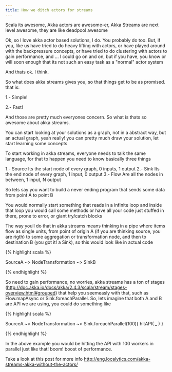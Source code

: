 ```yaml
---
title: How we ditch actors for streams
---
```


<p class="lead">Scala its awesome, Akka actors are awesome-er, Akka Streams are next level awesome, they are like deadpool awesome</p>


Ok, so I love akka actor based solutions, I do. You probably do too. But, if you, like us have tried to do
heavy lifting with actors, or have played around with the backpressure concepts, or have tried to do clustering with actors to gain performance, and ... I could go on and on, but if you have, you know or will soon enough that its not such an easy task as a "normal" actor system

And thats ok. I think.

So what does akka streams gives you, so that things get to be as promised. that is:

 1.- Simple!

 2.- Fast!

And those are pretty much everyones concern. So what is thats so awesome about akka streams.

You can start looking at your solutions as a graph, not in a abstract way, but an actual graph, yeah really! you can pretty much draw your solution, let start learning some concepts

To start working in akka streams, everyone needs to talk the same language, for that to happen you need to know basically three things

1.- Source
    Its the start node of every graph, 0 inputs, 1 output
2.- Sink
    Its the end node of every graph, 1 input, 0 output
3.- Flow
    Are all the nodes in between, 1 input, N output

So lets say you want to build a never ending program that sends some data from point A to point B

You would normally start something that reads in a infinite loop and inside that loop you would call some methods or have all your code just stuffed in there, prone to error, or giant try/catch blocks

 The way youll do that in akka streams means thinking in a pipe where items flow as single units, from point of origin A (if you are thinking source,  you are rigth) to some aggregation or transformation node, and then to destination B (you got it! a Sink), so this would look like in actual code

{% highlight scala %}

 SourceA  ~>  NodeTransformation  ~> SinkB  

{% endhighlight %}


So need to gain performance, no worries, akka streams has a ton of stages (http://doc.akka.io/docs/akka/2.4.3/scala/stream/stages-overview.html#grouped) that help you seemeasly with that, such as Flow.mapAsync or Sink.foreachParallel. So, lets imagine that both A and B are API we are using, you could do something like

{% highlight scala %}

 SourceA  ~>  NodeTransformation  ~> Sink.foreachParallel(100){ hitAPI( _ ) }

{% endhighlight %}

In the above example you would be hitting the API with 100 workers in parallel just like that! boom! boost of performance.


Take a look at this post for more info
http://eng.localytics.com/akka-streams-akka-without-the-actors/
